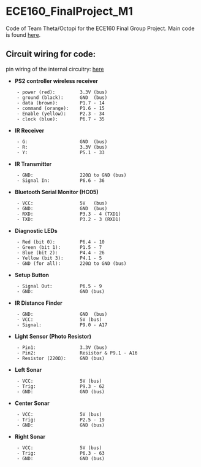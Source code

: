 # ECE160_FinalProject_M1
Code of Team Theta/Octopi for the ECE160 Final Group Project. Main code is found [here](MultifileTemplate/MultifileTemplate.ino).

## Circuit wiring for code:
pin wiring of the internal circuitry: [here](https://moodle.rose-hulman.edu/pluginfile.php/5035015/mod_resource/content/2/msp432p4xx_1pg_pin_map.pdf)
* **PS2 controller wireless receiver**
```
    - power (red):         3.3V (bus)
    - ground (black):      GND  (bus)
    - data (brown):        P1.7 - 14
    - command (orange):    P1.6 - 15
    - Enable (yellow):     P2.3 - 34
    - clock (blue):        P6.7 - 35
```
* **IR Receiver**
```
    - G:                   GND  (bus)
    - R:                   3.3V (bus)
    - Y:                   P5.1 - 33
```
* **IR Transmitter**
```
    - GND:                 220Ω to GND (bus)
    - Signal In:           P6.6 - 36
``` 
* **Bluetooth Serial Monitor (HC05)**
```
    - VCC:                 5V   (bus)
    - GND:                 GND  (bus)
    - RXD:                 P3.3 - 4 (TXD1)
    - TXD:                 P3.2 - 3 (RXD1)
```
* **Diagnostic LEDs**
```
    - Red (bit 0):         P6.4 - 10
    - Green (bit 1):       P1.5 - 7        
    - Blue (bit 2):        P4.4 - 26
    - Yellow (bit 3):      P4.1 - 5
    - GND (for all):       220Ω to GND (bus)
```
* **Setup Button**
```
    - Signal Out:          P6.5 - 9
    - GND:                 GND (bus)
```
* **IR Distance Finder**
```
    - GND:                 GND  (bus)
    - VCC:                 5V (bus)
    - Signal:              P9.0 - A17
```
* **Light Sensor (Photo Resistor)**
```
    - Pin1:                3.3V (bus)
    - Pin2:                Resistor & P9.1 - A16
    - Resistor (220Ω):     GND (bus)
```
* **Left Sonar**
```
    - VCC:                 5V (bus)
    - Trig:                P9.3 - 62
    - GND:                 GND (bus)
```
* **Center Sonar**
```
    - VCC:                 5V (bus)
    - Trig:                P2.5 - 19
    - GND:                 GND (bus)
```
* **Right Sonar**
```
    - VCC:                 5V (bus)
    - Trig:                P6.3 - 63
    - GND:                 GND (bus)
```